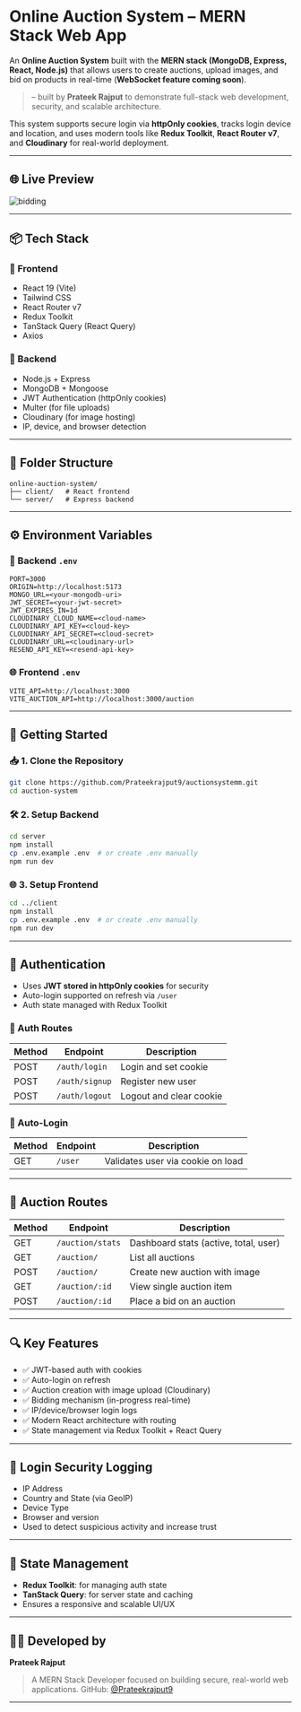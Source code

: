 

# Online Auction System – MERN Stack Web App

An **Online Auction System** built with the **MERN stack (MongoDB, Express, React, Node.js)** that allows users to create auctions, upload images, and bid on products in real-time (**WebSocket feature coming soon**).

>  – built by **Prateek Rajput** to demonstrate full-stack web development, security, and scalable architecture.

This system supports secure login via **httpOnly cookies**, tracks login device and location, and uses modern tools like **Redux Toolkit**, **React Router v7**, and **Cloudinary** for real-world deployment.

---

## 🌐 Live Preview


![bidding ](https://github.com/user-attachments/assets/234e293b-d1f0-44df-8b14-7708dcf30574)



---

## 📦 Tech Stack

### 🔹 Frontend

* React 19 (Vite)
* Tailwind CSS
* React Router v7
* Redux Toolkit
* TanStack Query (React Query)
* Axios

### 🔸 Backend

* Node.js + Express
* MongoDB + Mongoose
* JWT Authentication (httpOnly cookies)
* Multer (for file uploads)
* Cloudinary (for image hosting)
* IP, device, and browser detection

---

## 📁 Folder Structure

```
online-auction-system/
├── client/   # React frontend
└── server/   # Express backend
```

---

## ⚙️ Environment Variables

### 🔐 Backend `.env`

```env
PORT=3000
ORIGIN=http://localhost:5173
MONGO_URL=<your-mongodb-uri>
JWT_SECRET=<your-jwt-secret>
JWT_EXPIRES_IN=1d
CLOUDINARY_CLOUD_NAME=<cloud-name>
CLOUDINARY_API_KEY=<cloud-key>
CLOUDINARY_API_SECRET=<cloud-secret>
CLOUDINARY_URL=<cloudinary-url>
RESEND_API_KEY=<resend-api-key>
```

### 🌐 Frontend `.env`

```env
VITE_API=http://localhost:3000
VITE_AUCTION_API=http://localhost:3000/auction
```

---

## 🚀 Getting Started

### 📥 1. Clone the Repository

```bash
git clone https://github.com/Prateekrajput9/auctionsystemm.git
cd auction-system
```

### 🛠️ 2. Setup Backend

```bash
cd server
npm install
cp .env.example .env  # or create .env manually
npm run dev
```

### 🌐 3. Setup Frontend

```bash
cd ../client
npm install
cp .env.example .env  # or create .env manually
npm run dev
```

---

## 🔐 Authentication

* Uses **JWT stored in httpOnly cookies** for security
* Auto-login supported on refresh via `/user`
* Auth state managed with Redux Toolkit

### 🔐 Auth Routes

| Method | Endpoint       | Description             |
| ------ | -------------- | ----------------------- |
| POST   | `/auth/login`  | Login and set cookie    |
| POST   | `/auth/signup` | Register new user       |
| POST   | `/auth/logout` | Logout and clear cookie |

### 👤 Auto-Login

| Method | Endpoint | Description                       |
| ------ | -------- | --------------------------------- |
| GET    | `/user`  | Validates user via cookie on load |

---

## 🛒 Auction Routes

| Method | Endpoint         | Description                           |
| ------ | ---------------- | ------------------------------------- |
| GET    | `/auction/stats` | Dashboard stats (active, total, user) |
| GET    | `/auction/`      | List all auctions                     |
| POST   | `/auction/`      | Create new auction with image         |
| GET    | `/auction/:id`   | View single auction item              |
| POST   | `/auction/:id`   | Place a bid on an auction             |

---

## 🔍 Key Features

* ✅ JWT-based auth with cookies
* ✅ Auto-login on refresh
* ✅ Auction creation with image upload (Cloudinary)
* ✅ Bidding mechanism (in-progress real-time)
* ✅ IP/device/browser login logs
* ✅ Modern React architecture with routing
* ✅ State management via Redux Toolkit + React Query

---

## 🔐 Login Security Logging

* IP Address
* Country and State (via GeoIP)
* Device Type
* Browser and version
* Used to detect suspicious activity and increase trust

---

## 🧠 State Management

* **Redux Toolkit**: for managing auth state
* **TanStack Query**: for server state and caching
* Ensures a responsive and scalable UI/UX




---



## 👨‍💻 Developed by

**Prateek Rajput**

> A MERN Stack Developer focused on building secure, real-world web applications.
> GitHub: [@Prateekrajput9](https://github.com/Prateekrajput9)

---


